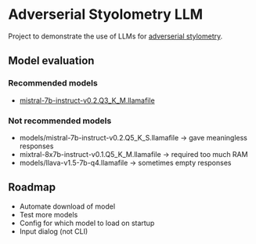 # Adverserial Styolometry LLM

Project to demonstrate the use of LLMs for [adverserial stylometry](https://en.wikipedia.org/wiki/Adversarial_stylometry).

## Model evaluation
### Recommended models
* [mistral-7b-instruct-v0.2.Q3_K_M.llamafile](https://huggingface.co/jartine/Mistral-7B-Instruct-v0.2-llamafile)

### Not recommended models
* models/mistral-7b-instruct-v0.2.Q5_K_S.llamafile -> gave meaningless responses
* mixtral-8x7b-instruct-v0.1.Q5_K_M.llamafile -> required too much RAM
* models/llava-v1.5-7b-q4.llamafile -> sometimes empty responses

## Roadmap
* Automate download of model
* Test more models
* Config for which model to load on startup
* Input dialog (not CLI)
